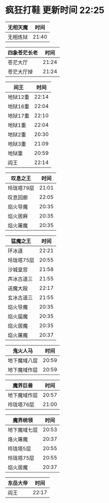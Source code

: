 # 疯狂打鞋 更新时间 22:25

| 无相天魔   | 时间    |
|--------|-------|
| 无相炼狱 | 21:40 |

| 四象苍茫长老   | 时间    |
|--------|-------|
| 苍茫大厅 | 21:24 |
| 苍茫大厅掉 | 21:24 |

| 间王   | 时间    |
|--------|-------|
| 地狱12重 | 22:14 |
| 地狱16重 | 22:04 |
| 地狱17重 | 22:10 |
| 地狱1重 | 22:04 |
| 地狱2重 | 20:30 |
| 地狱3重 | 21:09 |
| 地狱重 | 20:59 |
| 阎王 | 22:14 |

| 叹息之王   | 时间    |
|--------|-------|
| 玲珑塔79层 | 21:01 |
| 叹息回廊 | 22:05 |
| 焰火导魔 | 20:35 |
| 焰火居麻 | 20:35 |
| 焰火屠魔 | 20:35 |

| 猛魔之王   | 时间    |
|--------|-------|
| 环冰道 | 22:21 |
| 玲珑塔75层 | 20:55 |
| 沙城皇宫 | 21:58 |
| 声冰古道三 | 21:55 |
| 送魔大殴 | 22:17 |
| 玄冰古道三 | 21:55 |
| 焰火导魔 | 20:35 |
| 焰火届魔 | 20:35 |
| 焰火居魔 | 20:35 |
| 焰火屠魔 | 20:37 |

| 鬼火人马   | 时间    |
|--------|-------|
| 地下魔域八层 | 20:59 |
| 地下魔域作层 | 20:59 |

| 魔界巨兽   | 时间    |
|--------|-------|
| 地下魔域作层 | 20:57 |
| 玲珑塔76层 | 21:00 |

| 魔界统领   | 时间    |
|--------|-------|
| 地下魔域七层 | 20:53 |
| 烙火屠魔 | 20:37 |
| 玲珑塔5层 | 20:55 |
| 玲珑塔75层 | 20:55 |
| 焰火居魔 | 20:37 |

| 东岳大帝   | 时间    |
|--------|-------|
| 阎王 | 22:17 |